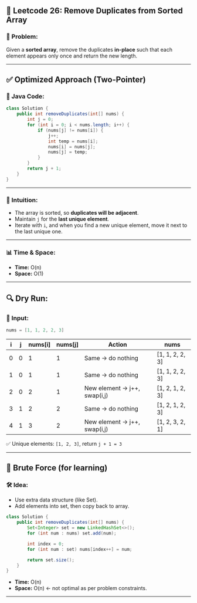 ## 🔁 Leetcode 26: **Remove Duplicates from Sorted Array**

### 📌 Problem:
Given a **sorted array**, remove the duplicates **in-place** such that each element appears only once and return the new length.

---

## ✅ Optimized Approach (Two-Pointer)

### 🔧 Java Code:
```java
class Solution {
    public int removeDuplicates(int[] nums) {
        int j = 0;
        for (int i = 0; i < nums.length; i++) {
            if (nums[j] != nums[i]) {
                j++;
                int temp = nums[i];
                nums[i] = nums[j];
                nums[j] = temp;
            }
        }
        return j + 1;
    }
}
```

---

### 🧠 Intuition:
- The array is sorted, so **duplicates will be adjacent**.
- Maintain `j` for the **last unique element**.
- Iterate with `i`, and when you find a new unique element, move it next to the last unique one.

---

### 📊 Time & Space:
- **Time:** O(n)
- **Space:** O(1)

---

## 🔍 Dry Run:

### 🔧 Input:
```java
nums = [1, 1, 2, 2, 3]
```

| i | j | nums[i] | nums[j] | Action                          | nums                   |
|---|---|---------|---------|----------------------------------|------------------------|
| 0 | 0 | 1       | 1       | Same → do nothing                | [1, 1, 2, 2, 3]        |
| 1 | 0 | 1       | 1       | Same → do nothing                | [1, 1, 2, 2, 3]        |
| 2 | 0 | 2       | 1       | New element → j++, swap(i,j)     | [1, 2, 1, 2, 3]        |
| 3 | 1 | 2       | 2       | Same → do nothing                | [1, 2, 1, 2, 3]        |
| 4 | 1 | 3       | 2       | New element → j++, swap(i,j)     | [1, 2, 3, 2, 1]        |

✅ Unique elements: `[1, 2, 3]`, return `j + 1 = 3`

---

## 🧱 Brute Force (for learning)

### 🛠️ Idea:
- Use extra data structure (like Set).
- Add elements into set, then copy back to array.

```java
class Solution {
    public int removeDuplicates(int[] nums) {
        Set<Integer> set = new LinkedHashSet<>();
        for (int num : nums) set.add(num);

        int index = 0;
        for (int num : set) nums[index++] = num;

        return set.size();
    }
}
```

- **Time:** O(n)
- **Space:** O(n) ← not optimal as per problem constraints.

---
